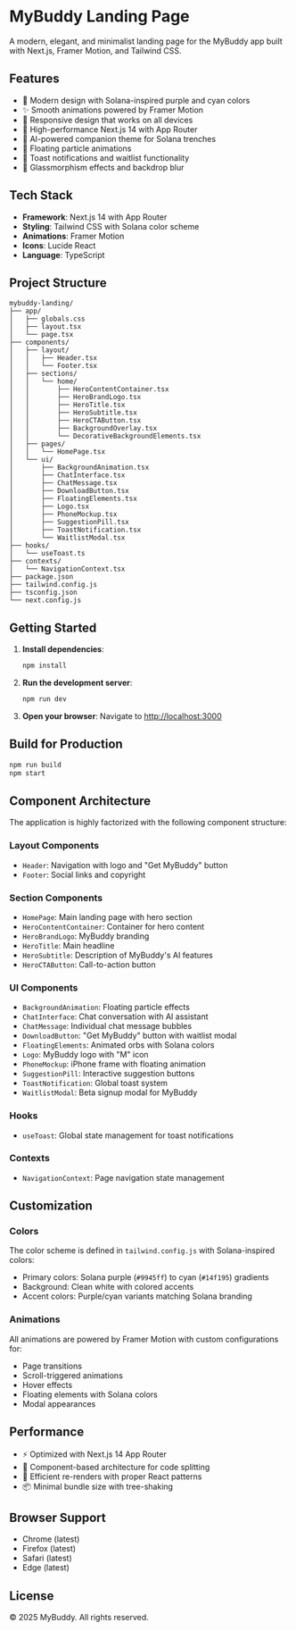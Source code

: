 # MyBuddy Landing Page

A modern, elegant, and minimalist landing page for the MyBuddy app built with Next.js, Framer Motion, and Tailwind CSS.

## Features

- 🎨 Modern design with Solana-inspired purple and cyan colors
- ✨ Smooth animations powered by Framer Motion
- 📱 Responsive design that works on all devices
- 🚀 High-performance Next.js 14 with App Router
- 🤖 AI-powered companion theme for Solana trenches
- 🌟 Floating particle animations
- 🔔 Toast notifications and waitlist functionality
- 💫 Glassmorphism effects and backdrop blur

## Tech Stack

- **Framework**: Next.js 14 with App Router
- **Styling**: Tailwind CSS with Solana color scheme
- **Animations**: Framer Motion
- **Icons**: Lucide React
- **Language**: TypeScript

## Project Structure

```
mybuddy-landing/
├── app/
│   ├── globals.css
│   ├── layout.tsx
│   └── page.tsx
├── components/
│   ├── layout/
│   │   ├── Header.tsx
│   │   └── Footer.tsx
│   ├── sections/
│   │   └── home/
│   │       ├── HeroContentContainer.tsx
│   │       ├── HeroBrandLogo.tsx
│   │       ├── HeroTitle.tsx
│   │       ├── HeroSubtitle.tsx
│   │       ├── HeroCTAButton.tsx
│   │       ├── BackgroundOverlay.tsx
│   │       └── DecorativeBackgroundElements.tsx
│   ├── pages/
│   │   └── HomePage.tsx
│   └── ui/
│       ├── BackgroundAnimation.tsx
│       ├── ChatInterface.tsx
│       ├── ChatMessage.tsx
│       ├── DownloadButton.tsx
│       ├── FloatingElements.tsx
│       ├── Logo.tsx
│       ├── PhoneMockup.tsx
│       ├── SuggestionPill.tsx
│       ├── ToastNotification.tsx
│       └── WaitlistModal.tsx
├── hooks/
│   └── useToast.ts
├── contexts/
│   └── NavigationContext.tsx
├── package.json
├── tailwind.config.js
├── tsconfig.json
└── next.config.js
```

## Getting Started

1. **Install dependencies**:
   ```bash
   npm install
   ```

2. **Run the development server**:
   ```bash
   npm run dev
   ```

3. **Open your browser**:
   Navigate to [http://localhost:3000](http://localhost:3000)

## Build for Production

```bash
npm run build
npm start
```

## Component Architecture

The application is highly factorized with the following component structure:

### Layout Components
- `Header`: Navigation with logo and "Get MyBuddy" button
- `Footer`: Social links and copyright

### Section Components
- `HomePage`: Main landing page with hero section
- `HeroContentContainer`: Container for hero content
- `HeroBrandLogo`: MyBuddy branding
- `HeroTitle`: Main headline
- `HeroSubtitle`: Description of MyBuddy's AI features
- `HeroCTAButton`: Call-to-action button

### UI Components
- `BackgroundAnimation`: Floating particle effects
- `ChatInterface`: Chat conversation with AI assistant
- `ChatMessage`: Individual chat message bubbles
- `DownloadButton`: "Get MyBuddy" button with waitlist modal
- `FloatingElements`: Animated orbs with Solana colors
- `Logo`: MyBuddy logo with "M" icon
- `PhoneMockup`: iPhone frame with floating animation
- `SuggestionPill`: Interactive suggestion buttons
- `ToastNotification`: Global toast system
- `WaitlistModal`: Beta signup modal for MyBuddy

### Hooks
- `useToast`: Global state management for toast notifications

### Contexts
- `NavigationContext`: Page navigation state management

## Customization

### Colors
The color scheme is defined in `tailwind.config.js` with Solana-inspired colors:
- Primary colors: Solana purple (`#9945ff`) to cyan (`#14f195`) gradients
- Background: Clean white with colored accents
- Accent colors: Purple/cyan variants matching Solana branding

### Animations
All animations are powered by Framer Motion with custom configurations for:
- Page transitions
- Scroll-triggered animations
- Hover effects
- Floating elements with Solana colors
- Modal appearances

## Performance

- ⚡ Optimized with Next.js 14 App Router
- 🎯 Component-based architecture for code splitting
- 🔄 Efficient re-renders with proper React patterns
- 📦 Minimal bundle size with tree-shaking

## Browser Support

- Chrome (latest)
- Firefox (latest)
- Safari (latest)
- Edge (latest)

## License

© 2025 MyBuddy. All rights reserved. 